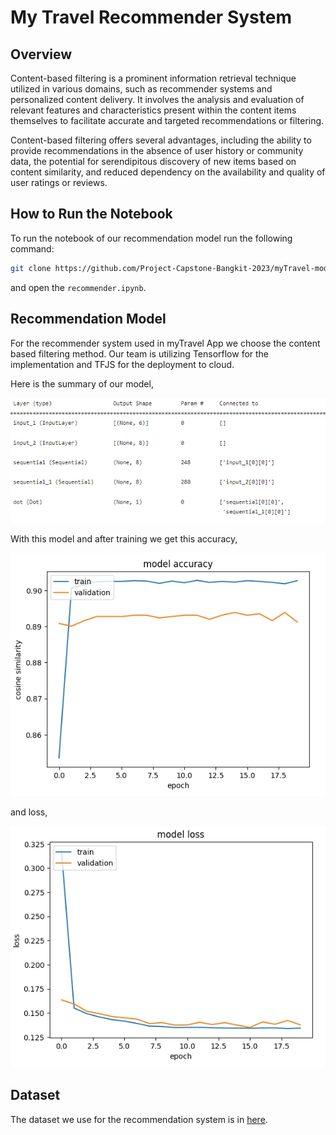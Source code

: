 # My Travel Recommender System

## Overview

Content-based filtering is a prominent information retrieval technique utilized in various domains, such as recommender systems and personalized content delivery. It involves the analysis and evaluation of relevant features and characteristics present within the content items themselves to facilitate accurate and targeted recommendations or filtering.

Content-based filtering offers several advantages, including the ability to provide recommendations in the absence of user history or community data, the potential for serendipitous discovery of new items based on content similarity, and reduced dependency on the availability and quality of user ratings or reviews.

## How to Run the Notebook

To run the notebook of our recommendation model run the following command:
```bash
git clone https://github.com/Project-Capstone-Bangkit-2023/myTravel-model.git
```
and open the `recommender.ipynb`.

## Recommendation Model

For the recommender system used in myTravel App we choose the content based filtering method. Our team is utilizing Tensorflow for the implementation and TFJS for the deployment to cloud.

Here is the summary of our model,

![Model Summary](/images/summary.jpg "Model Summary")

With this model and after training we get this accuracy,

![Model accuracy](/images/accuracy.jpg "Model accuracy")

and loss,

![Model loss](/images/loss.jpg "Model loss")
## Dataset

The dataset we use for the recommendation system is in [here](https://www.kaggle.com/datasets/aprabowo/indonesia-tourism-destination).